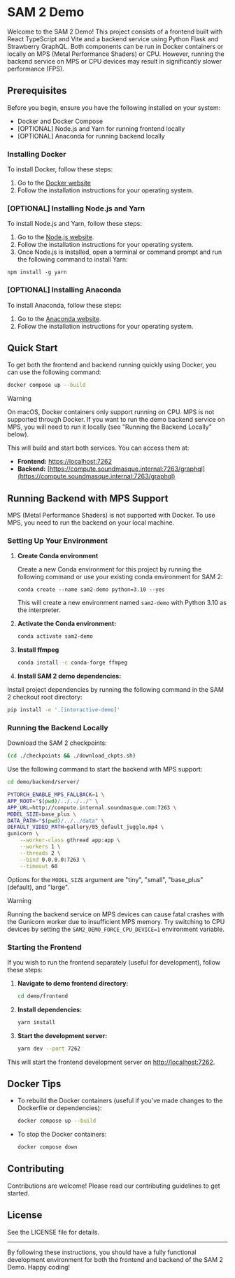 # SAM 2 Demo

Welcome to the SAM 2 Demo! This project consists of a frontend built with React TypeScript and Vite and a backend service using Python Flask and Strawberry GraphQL. Both components can be run in Docker containers or locally on MPS (Metal Performance Shaders) or CPU. However, running the backend service on MPS or CPU devices may result in significantly slower performance (FPS).

## Prerequisites

Before you begin, ensure you have the following installed on your system:

- Docker and Docker Compose
- [OPTIONAL] Node.js and Yarn for running frontend locally
- [OPTIONAL] Anaconda for running backend locally

### Installing Docker

To install Docker, follow these steps:

1. Go to the [Docker website](https://www.docker.com/get-started)
2. Follow the installation instructions for your operating system.

### [OPTIONAL] Installing Node.js and Yarn

To install Node.js and Yarn, follow these steps:

1. Go to the [Node.js website](https://nodejs.org/en/download/).
2. Follow the installation instructions for your operating system.
3. Once Node.js is installed, open a terminal or command prompt and run the following command to install Yarn:

```
npm install -g yarn
```

### [OPTIONAL] Installing Anaconda

To install Anaconda, follow these steps:

1. Go to the [Anaconda website](https://www.anaconda.com/products/distribution).
2. Follow the installation instructions for your operating system.

## Quick Start

To get both the frontend and backend running quickly using Docker, you can use the following command:

```bash
docker compose up --build
```

> [!WARNING]
> On macOS, Docker containers only support running on CPU. MPS is not supported through Docker. If you want to run the demo backend service on MPS, you will need to run it locally (see "Running the Backend Locally" below).

This will build and start both services. You can access them at:

- **Frontend:** [https://localhost:7262](https://localhost:7262)
- **Backend:** [https://compute.soundmasque.internal:7263/graphql](https://compute.soundmasque.internal:7263/graphql)

## Running Backend with MPS Support

MPS (Metal Performance Shaders) is not supported with Docker. To use MPS, you need to run the backend on your local machine.

### Setting Up Your Environment

1. **Create Conda environment**

   Create a new Conda environment for this project by running the following command or use your existing conda environment for SAM 2:

   ```
   conda create --name sam2-demo python=3.10 --yes
   ```

   This will create a new environment named `sam2-demo` with Python 3.10 as the interpreter.

2. **Activate the Conda environment:**

   ```bash
   conda activate sam2-demo
   ```

3. **Install ffmpeg**

   ```bash
   conda install -c conda-forge ffmpeg
   ```

4. **Install SAM 2 demo dependencies:**

Install project dependencies by running the following command in the SAM 2 checkout root directory:

```bash
pip install -e '.[interactive-demo]'
```

### Running the Backend Locally

Download the SAM 2 checkpoints:

```bash
(cd ./checkpoints && ./download_ckpts.sh)
```

Use the following command to start the backend with MPS support:

```bash
cd demo/backend/server/
```

```bash
PYTORCH_ENABLE_MPS_FALLBACK=1 \
APP_ROOT="$(pwd)/../../../" \
APP_URL=http://compute.internal.soundmasque.com:7263 \
MODEL_SIZE=base_plus \
DATA_PATH="$(pwd)/../../data" \
DEFAULT_VIDEO_PATH=gallery/05_default_juggle.mp4 \
gunicorn \
    --worker-class gthread app:app \
    --workers 1 \
    --threads 2 \
    --bind 0.0.0.0:7263 \
    --timeout 60
```

Options for the `MODEL_SIZE` argument are "tiny", "small", "base_plus" (default), and "large".

> [!WARNING]
> Running the backend service on MPS devices can cause fatal crashes with the Gunicorn worker due to insufficient MPS memory. Try switching to CPU devices by setting the `SAM2_DEMO_FORCE_CPU_DEVICE=1` environment variable.

### Starting the Frontend

If you wish to run the frontend separately (useful for development), follow these steps:

1. **Navigate to demo frontend directory:**

   ```bash
   cd demo/frontend
   ```

2. **Install dependencies:**

   ```bash
   yarn install
   ```

3. **Start the development server:**

   ```bash
   yarn dev --port 7262
   ```

This will start the frontend development server on [http://localhost:7262](http://localhost:7262).

## Docker Tips

- To rebuild the Docker containers (useful if you've made changes to the Dockerfile or dependencies):

  ```bash
  docker compose up --build
  ```

- To stop the Docker containers:

  ```bash
  docker compose down
  ```

## Contributing

Contributions are welcome! Please read our contributing guidelines to get started.

## License

See the LICENSE file for details.

---

By following these instructions, you should have a fully functional development environment for both the frontend and backend of the SAM 2 Demo. Happy coding!
